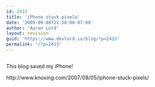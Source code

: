 ```yaml
---
id: 2413
title: 'iPhone stuck pixels'
date: '2009-09-04T21:58:00-07:00'
author: 'Aaron Lord'
layout: revision
guid: 'https://www.devlord.io/blog/?p=2413'
permalink: '/?p=2413'
---
```


<p class="mobile-photo"><a href="/blog/wp-content/uploads/2011/10/photo-710869.jpg"><img src="/blog/wp-content/uploads/2011/10/photo-710869.jpg?w=200" border="0" alt="" /></a></p>This blog saved my iPhone!<p><span class="removed_link" title="http://www.knoxing.com/2007/08/05/iphone-stuck-pixels/">http://www.knoxing.com/2007/08/05/iphone-stuck-pixels/</span><div class="blogger-post-footer"></div>